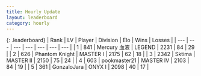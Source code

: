 ```yaml
---
title: Hourly Update
layout: leaderboard
category: hourly
---
```


{: .leaderboard}
| Rank | LV | Player | Division | Elo | Wins | Losses |
| --- | --- | --- | --- | --- | --- | --- |
| <span data-change="0">1</span> | 841 | <span title="ID: 692745">Mercury 血液</span> | LEGEND | <span data-change="4">2231</span> | <span data-change="1">84</span> | <span data-change="0">29</span> |
| <span data-change="0">2</span> | 626 | <span title="ID: 742939">Phantom Knight</span> | MASTER I | <span data-change="0">2175</span> | <span data-change="0">62</span> | <span data-change="0">18</span> |
| <span data-change="0">3</span> | 2342 | <span title="ID: 353063">Sktima</span> | MASTER II | <span data-change="0">2150</span> | <span data-change="0">75</span> | <span data-change="0">24</span> |
| <span data-change="0">4</span> | 603 | <span title="ID: 652474">pookmaster21</span> | MASTER IV | <span data-change="0">2103</span> | <span data-change="0">84</span> | <span data-change="0">19</span> |
| <span data-change="1">5</span> | 361 | <span title="ID: 650626">GonzaloJara</span> | ONYX I | <span data-change="23">2098</span> | <span data-change="4">40</span> | <span data-change="0">17</span> |